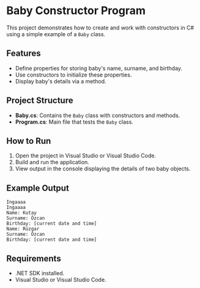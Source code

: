 # Baby Constructor Program

This project demonstrates how to create and work with constructors in C# using a simple example of a `Baby` class.

## Features
- Define properties for storing baby's name, surname, and birthday.
- Use constructors to initialize these properties.
- Display baby's details via a method.

## Project Structure
- **Baby.cs**: Contains the `Baby` class with constructors and methods.
- **Program.cs**: Main file that tests the `Baby` class.

## How to Run
1. Open the project in Visual Studio or Visual Studio Code.
2. Build and run the application.
3. View output in the console displaying the details of two baby objects.

## Example Output
```
Ingaaaa
Ingaaaa
Name: Kutay
Surname: Özcan
Birthday: [current date and time]
Name: Rüzgar
Surname: Özcan
Birthday: [current date and time]
```

## Requirements
- .NET SDK installed.
- Visual Studio or Visual Studio Code.


